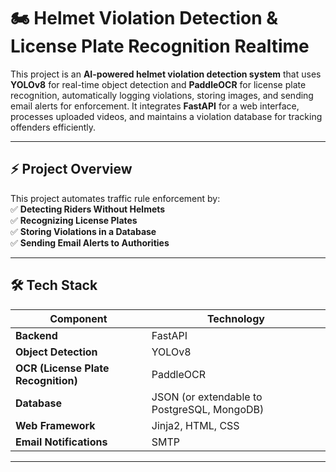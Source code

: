 # 🏍️ Helmet Violation Detection & License Plate Recognition Realtime

This project is an **AI-powered helmet violation detection system** that uses **YOLOv8** for real-time object detection and **PaddleOCR** for license plate recognition, automatically logging violations, storing images, and sending email alerts for enforcement. It integrates **FastAPI** for a web interface, processes uploaded videos, and maintains a violation database for tracking offenders efficiently. 

---

## ⚡ Project Overview  
This project automates traffic rule enforcement by:  
✅ **Detecting Riders Without Helmets**  
✅ **Recognizing License Plates**  
✅ **Storing Violations in a Database**  
✅ **Sending Email Alerts to Authorities**  

---

## 🛠️ Tech Stack  
| Component | Technology |  
|-----------|------------|  
| **Backend** | FastAPI |  
| **Object Detection** | YOLOv8 |  
| **OCR (License Plate Recognition)** | PaddleOCR |  
| **Database** | JSON (or extendable to PostgreSQL, MongoDB) |  
| **Web Framework** | Jinja2, HTML, CSS |  
| **Email Notifications** | SMTP |  

---
